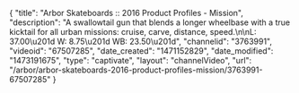 {
    "title": "Arbor Skateboards :: 2016 Product Profiles - Mission",
    "description": "A swallowtail gun that blends a longer wheelbase with a true kicktail for all urban missions: cruise, carve, distance, speed.\n\nL: 37.00\u201d  W: 8.75\u201d  WB: 23.50\u201d",
    "channelid": "3763991",
    "videoid": "67507285",
    "date_created": "1471152829",
    "date_modified": "1473191675",
    "type": "captivate",
    "layout": "channelVideo",
    "url": "\/arbor\/arbor-skateboards-2016-product-profiles-mission\/3763991-67507285"
}